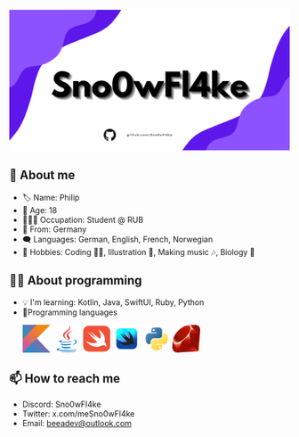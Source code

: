 ![Banner](https://github.com/Sno0wFl4ke/Sno0wFl4ke/blob/main/assets/banner.png?raw=true)

## 🌵 About me
- 🏷️ Name: Philip
- 🌿 Age: 18
- 👨🏼‍🎓 Occupation: Student @ RUB
- 📍 From: Germany
- 🗨 Languages: German, English, French, Norwegian
- 💙 Hobbies: Coding 👨‍💻, Illustration 🎨, Making music 🎶, Biology 🧪
  
## 👨‍💻 About programming
- 💡 I'm learning: Kotlin, Java, SwiftUI, Ruby, Python
- 💬Programming languages
  <p alignment = "center">
      <img src="/assets/kotlin-original.svg" alt="drawing" width="50"/>
      <img src="/assets/java-original.svg" alt="drawing" width="50"/>
      <img src="/assets/swift-original.svg" alt="drawing" width="50"/>
      <img src="/assets/swiftui (1).png" alt="drawing" width="50"/>
      <img src="/assets/python-original.svg" alt="drawing" width="50"/>
      <img src="assets/Ruby_logo.svg.png" alt="drawing" width="50"/>
   </p>

## 📫 How to reach me
- Discord: Sno0wFl4ke
- Twitter: x.com/meSno0wFl4ke
- Email: beeadev@outlook.com

<!---
Sno0wFl4ke/Sno0wFl4ke is a ✨ special ✨ repository because its `README.md` (this file) appears on your GitHub profile.
You can click the Preview link to take a look at your changes.
--->
